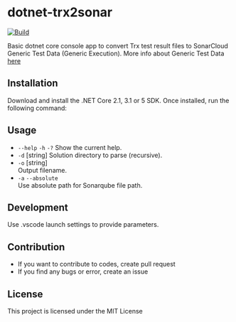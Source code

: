 # dotnet-trx2sonar

[![Build](https://github.com/gmarokov/dotnet-trx2sonar/actions/workflows/dotnet-core.yml/badge.svg)](https://github.com/gmarokov/dotnet-trx2sonar/actions/workflows/dotnet-core.yml)

Basic dotnet core console app to convert Trx test result files to SonarCloud Generic Test Data (Generic Execution). 
More info about Generic Test Data [here](https://docs.sonarqube.org/latest/analysis/generic-test/)

## Installation 
Download and install the .NET Core 2.1, 3.1 or 5 SDK. Once installed, run the following command:

## Usage

- `--help` `-h` `-?`
  Show the current help.
- `-d` [string]
  Solution directory to parse (recursive).
- `-o` [string]  
  Output filename.
- `-a` `--absolute`  
  Use absolute path for Sonarqube file path.

## Development
Use .vscode launch settings to provide parameters.

## Contribution
- If you want to contribute to codes, create pull request
- If you find any bugs or error, create an issue
## License
This project is licensed under the MIT License

